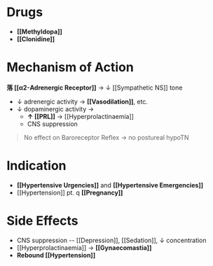 # Drugs
- **[[Methyldopa]]** 
- **[[Clonidine]]**

# Mechanism of Action
**落 [[α2-Adrenergic Receptor]]** → ↓ [[Sympathetic NS]] tone
- ↓ adrenergic activity → **[[Vasodilation]]**, etc.
- ↓ dopaminergic activity → 
	- **↑ [[PRL]]** → [[Hyperprolactinaemia]]
	- CNS suppression

> No effect on Baroreceptor Reflex → no postureal hypoTN

# Indication
- **[[Hypertensive Urgencies]]** and **[[Hypertensive Emergencies]]**
- [[Hypertension]] pt. q **[[Pregnancy]]**

# Side Effects
- CNS suppression -- [[Depression]], [[Sedation]], ↓ concentration
- [[Hyperprolactinaemia]] → **[[Gynaecomastia]]**
- **Rebound [[Hypertension]]**